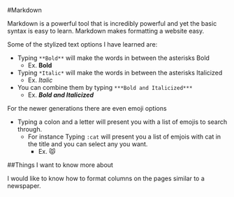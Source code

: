 #Markdown

Markdown is a powerful tool that is incredibly powerful and yet the basic syntax is easy to learn. Markdown makes formatting a website easy.

Some of the stylized text options I have learned are:

- Typing `**Bold**` will make the words in between the asterisks Bold
  - Ex.   **Bold**
- Typing `*Italic*` will make the words in between the asterisks Italicized
  - Ex. *Italic*
- You can combine them by typing `***Bold and Italicized***`  
  - Ex. ***Bold and Italicized***

For the newer generations there are even emoji options

- Typing a colon and a letter will present you with a list of emojis to search through. 
  - For instance Typing `:cat` will present you a list of emjois with cat in the title and you can select any you want.
    - Ex. 😾


##Things I want to know more about

I would like to know how to format columns on the pages similar to a newspaper.
